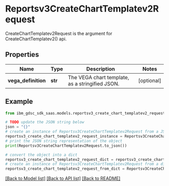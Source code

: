 # Reportsv3CreateChartTemplatev2Request

CreateChartTemplatev2Request is the argument for CreateChartTemplatev2() api.

## Properties

Name | Type | Description | Notes
------------ | ------------- | ------------- | -------------
**vega_definition** | **str** | The VEGA chart template, as a stringified JSON. | [optional] 

## Example

```python
from ibm_gdsc_sdk_saas.models.reportsv3_create_chart_templatev2_request import Reportsv3CreateChartTemplatev2Request

# TODO update the JSON string below
json = "{}"
# create an instance of Reportsv3CreateChartTemplatev2Request from a JSON string
reportsv3_create_chart_templatev2_request_instance = Reportsv3CreateChartTemplatev2Request.from_json(json)
# print the JSON string representation of the object
print(Reportsv3CreateChartTemplatev2Request.to_json())

# convert the object into a dict
reportsv3_create_chart_templatev2_request_dict = reportsv3_create_chart_templatev2_request_instance.to_dict()
# create an instance of Reportsv3CreateChartTemplatev2Request from a dict
reportsv3_create_chart_templatev2_request_from_dict = Reportsv3CreateChartTemplatev2Request.from_dict(reportsv3_create_chart_templatev2_request_dict)
```
[[Back to Model list]](../README.md#documentation-for-models) [[Back to API list]](../README.md#documentation-for-api-endpoints) [[Back to README]](../README.md)


